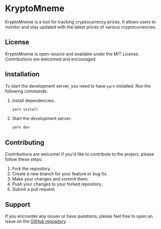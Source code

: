 # KryptoMneme

KryptoMneme is a tool for tracking cryptocurrency prices. It allows users to monitor and stay updated with the latest prices of various cryptocurrencies.

## License

KryptoMneme is open-source and available under the MIT License. Contributions are welcomed and encouraged.

## Installation

To start the development server, you need to have `yarn` installed. Run the following commands:

1. Install dependencies:

   ```bash
   yarn install
   ```

2. Start the development server:
   ```bash
   yarn dev
   ```

## Contributing

Contributions are welcome! If you'd like to contribute to the project, please follow these steps:

1. Fork the repository.
2. Create a new branch for your feature or bug fix.
3. Make your changes and commit them.
4. Push your changes to your forked repository.
5. Submit a pull request.

## Support

If you encounter any issues or have questions, please feel free to open an issue on the [GitHub repository](https://github.com/VovaK0-23/KryptoMneme).
